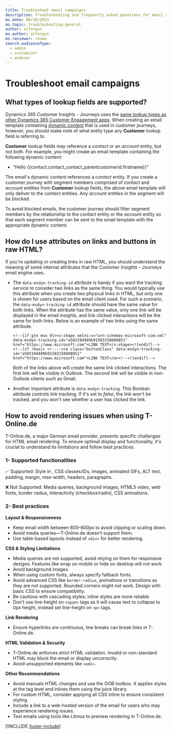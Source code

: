 ```yaml
---
title: Troubleshoot email campaigns
description: Troubleshooting and frequently asked questions for email campaigns in Dynamics 365 Customer Insights - Journeys.
ms.date: 08/18/2023
ms.topic: troubleshooting-general
author: alfergus
ms.author: alfergus
ms.reviewer: renwe
search.audienceType: 
  - admin
  - customizer
  - enduser
---
```


# Troubleshoot email campaigns

## What types of lookup fields are supported?

Dynamics 365 Customer Insights - Journeys uses the [same lookup types as other Dynamics 365 Customer Engagement apps](/dynamics365/customerengagement/on-premises/customize/types-of-fields#different-types-of-lookups). When creating an email template containing [dynamic content](dynamic-email-content.md) that is used in customer journeys, however, you should make note of what entity type any **Customer** lookup field is referring to.

**Customer** lookup fields may reference a *contact* or an *account* entity, but not both. For example, you might create an email template containing the following dynamic content:
- "Hello {{contact.contact_contact_parentcustomerid.firstname}}”

The email's dynamic content references a *contact* entity. If you create a customer journey with segment members comprised of *contact* and *account* entities from **Customer** lookup fields, the above email template will only deliver to the *contact* entities. Any *account* entities in the segment will be blocked. 

To avoid blocked emails, the customer journey should filter segment members by the relationship to the *contact* entity or the *account* entity so that each segment member can be sent to the email template with the appropriate dynamic content.

## How do I use attributes on links and buttons in raw HTML?

If you're updating or creating links in raw HTML, you should understand the meaning of some internal attributes that the Customer Insights - Journeys email engine uses.

- The `data-msdyn-tracking-id` attribute is handy if you want the tracking service to consider two links as the same thing. You would typically use this attribute when you create two physical links in HTML, but only one is shown for users based on the email client used. For such a scenario, the `data-msdyn-tracking-id` attribute should have the same value for both links. When the attribute has the same value, only one link will be displayed in the email insights, and link clicked interactions will be the same for both links. Below is an example of two links using the same attribute.

    ```
    <!--[if gte mso 9]><v:shape xmlns:v="urn:schemas-microsoft-com:vml" data-msdyn-tracking-id="a50219d489b91583158608851" href="https://www.microsoft.com">LINK TEXT</v:shape><![endif]-->
    <!--[if !mso]> <!----><a class="buttonClass" data-msdyn-tracking-id="a50219d489b91583158608851" href="https://www.microsoft.com">LINK TEXT</a><!--<![endif]-->
    ```

    Both of the links above will create the same link clicked interactions. The first link will be visible in Outlook. The second link will be visible in non-Outlook clients such as Gmail.

- Another important attribute is `data-msdyn-tracking`. This Boolean attribute controls link tracking. If it's set to *false*, the link won't be tracked, and you won't see whether a user has clicked the link.

## How to avoid rendering issues when using T-Online.de
T-Online.de, a major German email provider, presents specific challenges for HTML email rendering. To ensure optimal display and functionality, it's crucial to understand its limitations and follow best practices.

### 1- Supported functionalities ### 
✅ Supported: Style in <head>, CSS classes/IDs, images, animated GIFs, ALT text, padding, margin, max-width, headers, paragraphs.

❌ Not Supported: Media queries, background images, HTML5 video, web fonts, border radius, interactivity (checkbox/radio), CSS animations.

### 2-	Best practices ### 

**Layout & Responsiveness**
- Keep email width between 600–800px to avoid clipping or scaling down.
- Avoid media queries—T-Online.de doesn’t support them.
- Use table-based layouts instead of `<div>` for better rendering.

**CSS & Styling Limitations**
- Media queries are not supported, avoid relying on them for responsive designs. Features like wrap on mobile or hide on desktop will not work.
- Avoid background images.
- When using custom fonts, always specify fallback fonts.
- Avoid advanced CSS like `border-radius`, animations or transitions as they are not supported. Rounded corners might not work. Design with basic CSS to ensure compatibility.
- Be cautious with cascading styles; inline styles are more reliable.
- Don't use line-height on `<span>` tags as it will cause text to collapse to 0px height, instead set line-height on `<p>` tags. 

**Link Rendering**
- Ensure hyperlinks are continuous, line breaks can break links in T-Online.de.

**HTML Validation & Security**
- T-Online.de enforces strict HTML validation. Invalid or non-standard HTML may block the email or display uncorrectly.
- Avoid unsupported elements like `<xml>`.

**Other Recommendations**
- Avoid manuals HTML changes and use the OOB toolbox. It applies styles at the tag level and inlines them using the juice library.
- For custom HTML, consider applying all CSS inline to ensure consistent styling.
- Include a link to a web-hosted version of the email for users who may experience rendering issues.
- Test emails using tools like Litmus to preview rendering in T-Online.de.

[!INCLUDE [footer-include](./includes/footer-banner.md)]
